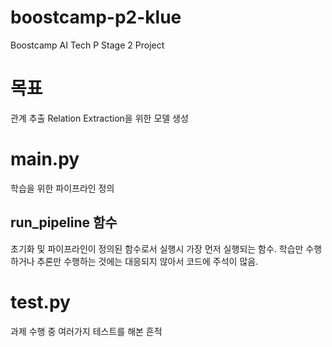 # boostcamp-p2-klue
Boostcamp AI Tech P Stage 2 Project

# 목표

관계 추출 Relation Extraction을 위한 모델 생성


# main.py

학습을 위한 파이프라인 정의

## run_pipeline 함수

초기화 및 파이프라인이 정의된 함수로서 실행시 가장 먼저 실행되는 함수. 학습만 수행하거나 추론만 수행하는 것에는 대응되지 않아서 코드에 주석이 많음.


# test.py

과제 수행 중 여러가지 테스트를 해본 흔적
